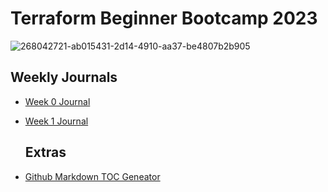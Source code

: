 # Terraform Beginner Bootcamp 2023


![268042721-ab015431-2d14-4910-aa37-be4807b2b905](https://github.com/redfordml/terraform-beginner-bootcamp-2023/assets/10853436/ac11fa8e-9b6c-4b01-9c4f-13f5cee13f46)



## Weekly Journals

- [Week 0 Journal](journal/week0.md)
- [Week 1 Journal](journal/week1.md)

  ## Extras
  
- [Github Markdown TOC Geneator](https://ecotrust-canada.github.io/markdown-toc/)
